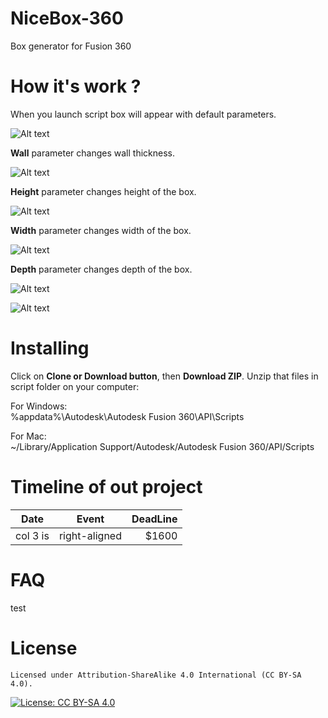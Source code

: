 # NiceBox-360
Box generator for Fusion 360

# How it's work ?
When you launch script box will appear with default parameters.

![Alt text](/resources/Images/Origin.jpg?raw=true "Original")

**Wall** parameter changes wall thickness.

![Alt text](/resources/Images/Wall.jpg?raw=true "Wall")

**Height** parameter changes height of the box.

![Alt text](/resources/Images/Height.jpg?raw=true "Height")

**Width** parameter changes width of the box.

![Alt text](/resources/Images/Width.jpg?raw=true "Width")

**Depth** parameter changes depth of the box.

![Alt text](/resources/Images/Depth.jpg?raw=true "Depth")

![Alt text](/resources/Images/Shift.jpg?raw=true "Shift")

# Installing
Click on **Clone or Download button**, then **Download ZIP**. Unzip that files in script folder on your computer:

For Windows:    
%appdata%\Autodesk\Autodesk Fusion 360\API\Scripts

For Mac:    
~/Library/Application Support/Autodesk/Autodesk Fusion 360/API/Scripts

# Timeline of out project
| Date          | Event         | DeadLine  |
| ------------- |:-------------:| ---------:|
| col 3 is      | right-aligned | $1600     |

# FAQ
test
# License

    Licensed under Attribution-ShareAlike 4.0 International (CC BY-SA 4.0). 

[![License: CC BY-SA 4.0](https://licensebuttons.net/l/by-sa/4.0/80x15.png)](http://creativecommons.org/licenses/by-sa/4.0/)
